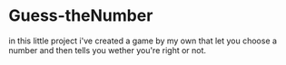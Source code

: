 # Guess-theNumber
in this little project i've created a game by my own that let you choose a number and then tells you wether you're right or not.
